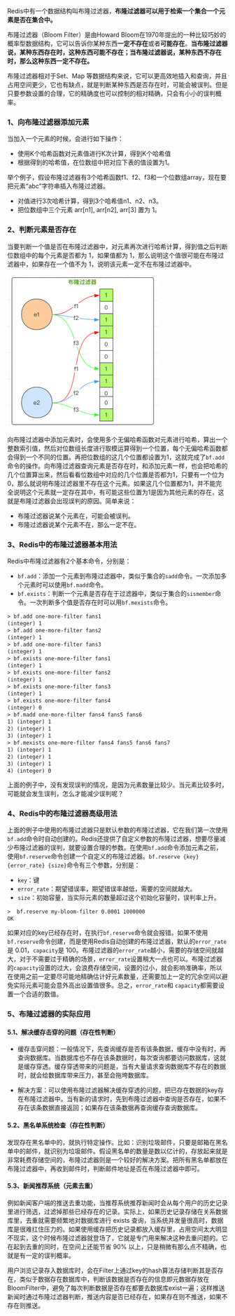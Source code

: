 Redis中有一个数据结构叫布隆过滤器，**布隆过滤器可以用于检索一个集合一个元素是否在集合中。**

布隆过滤器（Bloom Filter）是由Howard Bloom在1970年提出的一种比较巧妙的概率型数据结构，它可以告诉你某种东西**一定不存在**或者**可能存在**。**当布隆过滤器说，某种东西存在时，这种东西可能不存在；当布隆过滤器说，某种东西不存在时，那么这种东西一定不存在。**

布隆过滤器相对于Set、Map 等数据结构来说，它可以更高效地插入和查询，并且占用空间更少，它也有缺点，就是判断某种东西是否存在时，可能会被误判。但是只要参数设置的合理，它的精确度也可以控制的相对精确，只会有小小的误判概率。

### 1、向布隆过滤器添加元素

当加入一个元素的时候，会进行如下操作：

- 使用K个哈希函数对元素值进行K次计算，得到K个哈希值
- 根据得到的哈希值，在位数组中把对应下表的值设置为1。

举个例子，假设布隆过滤器有3个哈希函数f1、f2、f3和一个位数组array，现在要把元素“abc”字符串插入布隆过滤器。

- 对值进行3次哈希计算，得到3个哈希值n1、n2、n3。
- 把位数组中三个元素 arr[n1], arr[n2], arr[3] 置为 1。

### 2、判断元素是否存在

当要判断一个值是否在布隆过滤器中，对元素再次进行哈希计算，得到值之后判断位数组中的每个元素是否都为 1，如果值都为 1，那么说明这个值很可能在布隆过滤器中，如果存在一个值不为 1，说明该元素一定不在布隆过滤器中。

<img src=".images/image-20200509145659506.png" alt="image-20200509145659506" style="zoom:50%;" />

向布隆过滤器中添加元素时，会使用多个无偏哈希函数对元素进行哈希，算出一个整数索引值，然后对位数组长度进行取模运算得到一个位置，每个无偏哈希函数都会得到一个不同的位置。再把位数组的这几个位置都设置为1，这就完成了`bf.add`命令的操作。向布隆过滤器查询元素是否存在时，和添加元素一样，也会把哈希的几个位置算出来，然后看看位数组中对应的几个位置是否都为1，只要有一个位为0，那么就说明布隆过滤器里不存在这个元素。如果这几个位置都为1，并不能完全说明这个元素就一定存在其中，有可能这些位置为1是因为其他元素的存在，这就是布隆过滤器会出现误判的原因。简单来说：

- 布隆过滤器说某个元素在，可能会被误判。
- 布隆过滤器说某个元素不在，那么一定不在。

### 3、Redis中的布隆过滤器基本用法

Redis中布隆过滤器有2个基本命令，分别是：

- `bf.add`：添加一个元素到布隆过滤器中，类似于集合的`sadd`命令。一次添加多个元素时可以使用`bf.madd`命令。
- `bf.exists`：判断一个元素是否存在于过滤器中，类似于集合的`sismember`命令。一次判断多个值是否存在时可以用`bf.mexists`命令。

```shell
> bf.add one-more-filter fans1
(integer) 1
> bf.add one-more-filter fans2
(integer) 1
> bf.add one-more-filter fans3
(integer) 1
> bf.exists one-more-filter fans1
(integer) 1
> bf.exists one-more-filter fans2
(integer) 1
> bf.exists one-more-filter fans3
(integer) 1
> bf.exists one-more-filter fans4
(integer) 0
> bf.madd one-more-filter fans4 fans5 fans6
1) (integer) 1
2) (integer) 1
3) (integer) 1
> bf.mexists one-more-filter fans4 fans5 fans6 fans7
1) (integer) 1
2) (integer) 1
3) (integer) 1
4) (integer) 0
```

上面的例子中，没有发现误判的情况，是因为元素数量比较少。当元素比较多时，可能就会发生误判，怎么才能减少误判呢？

### 4、Redis中的布隆过滤器高级用法

上面的例子中使用的布隆过滤器只是默认参数的布隆过滤器，它在我们第一次使用`bf.add`命令时自动创建的。Redis还提供了自定义参数的布隆过滤器，想要尽量减少布隆过滤器的误判，就要设置合理的参数。在使用`bf.add`命令添加元素之前，使用`bf.reserve`命令创建一个自定义的布隆过滤器。`bf.reserve {key} {error_rate} {size}`命令有三个参数，分别是：

- `key`：键
- `error_rate`：期望错误率，期望错误率越低，需要的空间就越大。
- `size`：初始容量，当实际元素的数量超过这个初始化容量时，误判率上升。

```shell
>  bf.reserve my-bloom-filter 0.0001 1000000
OK
```

如果对应的key已经存在时，在执行`bf.reserve`命令就会报错。如果不使用`bf.reserve`命令创建，而是使用Redis自动创建的布隆过滤器，默认的`error_rate`是 0.01，`capacity`是 100。布隆过滤器的`error_rate`越小，需要的存储空间就越大，对于不需要过于精确的场景，`error_rate`设置稍大一点也可以。布隆过滤器的`capacity`设置的过大，会浪费存储空间，设置的过小，就会影响准确率，所以在使用之前一定要尽可能地精确估计好元素数量，还需要加上一定的冗余空间以避免实际元素可能会意外高出设置值很多。总之，`error_rate`和 `capacity`都需要设置一个合适的数值。

### 5、布隆过滤器的实际应用

#### 5.1、解决缓存击穿的问题（存在性判断）

- 缓存击穿问题：一般情况下，先查询缓存是否有该条数据，缓存中没有时，再查询数据库。当数据库也不存在该条数据时，每次查询都要访问数据库，这就是缓存穿透。缓存穿透带来的问题是，当有大量请求查询数据库不存在的数据时，就会给数据库带来压力，甚至会拖垮数据库。

- 解决方案：可以使用布隆过滤器解决缓存穿透的问题，把已存在数据的key存在布隆过滤器中。当有新的请求时，先到布隆过滤器中查询是否存在，如果不存在该条数据直接返回；如果存在该条数据再查询缓存查询数据库。

#### 5.2、黑名单系统检查（存在性判断）

发现存在黑名单中的，就执行特定操作。比如：识别垃圾邮件，只要是邮箱在黑名单中的邮件，就识别为垃圾邮件。假设黑名单的数量是数以亿计的，存放起来就是非常耗费存储空间的，布隆过滤器则是一个较好的解决方案。把所有黑名单都放在布隆过滤器中，再收到邮件时，判断邮件地址是否在布隆过滤器中即可。

#### 5.3、新闻推荐系统（元素去重）

例如新闻客户端的推送去重功能，当推荐系统推荐新闻时会从每个用户的历史记录里进行筛选，过滤掉那些已经存在的记录。实际上，如果历史记录存储在关系数据库里，去重就需要频繁地对数据库进行 exists 查询，当系统并发量很高时，数据库是很难扛住压力的。如果使用缓存把历史记录都放入缓存里，占用空间太大明显不现实，这个时候布隆过滤器就登场了，它就是专门用来解决这种去重问题的。它在起到去重的同时，在空间上还能节省 90% 以上，只是稍微有那么点不精确，也就是有一定的误判概率。

用户浏览记录存入数据库时，会在Filter上通过key的hash算法存储判断其是否存在，类似于数据存在数据库中，判断该数据是否存在的信息即元数据存放在BloomFilter中，避免了每次判断数据是否存在都要去数据库exist一遍；这样推送新闻时通过布隆过滤器判断，推送内容是否已经存在，如果存在则不推送，如果不存在则推送。